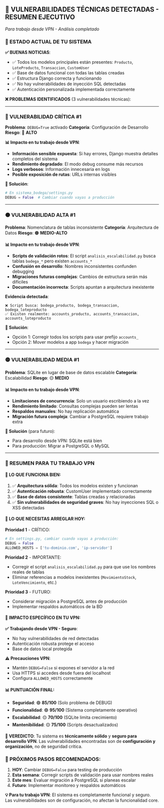 ## 🎯 **VULNERABILIDADES TÉCNICAS DETECTADAS - RESUMEN EJECUTIVO**
*Para trabajo desde VPN - Análisis completado*

### **🚨 ESTADO ACTUAL DE TU SISTEMA**

**✅ BUENAS NOTICIAS**:
- ✅ Todos los modelos principales están presentes: `Producto`, `LoteProducto`, `Transaccion`, `CustomUser`
- ✅ Base de datos funcional con todas las tablas creadas
- ✅ Estructura Django correcta y funcionando
- ✅ No hay vulnerabilidades de inyección SQL detectadas
- ✅ Autenticación personalizada implementada correctamente

**❌ PROBLEMAS IDENTIFICADOS** (3 vulnerabilidades técnicas):

---

### **🔴 VULNERABILIDAD CRÍTICA #1**
**Problema**: `DEBUG=True` activado
**Categoría**: Configuración de Desarrollo
**Riesgo**: 🔴 **ALTO**

**📊 Impacto en tu trabajo desde VPN**:
- **Información sensible expuesta**: Si hay errores, Django muestra detalles completos del sistema
- **Rendimiento degradado**: El modo debug consume más recursos
- **Logs verbosos**: Información innecesaria en logs
- **Posible exposición de rutas**: URLs internas visibles

**🔧 Solución**:
```python
# En sistema_bodega/settings.py
DEBUG = False  # Cambiar cuando vayas a producción
```

---

### **🟠 VULNERABILIDAD ALTA #1**
**Problema**: Nomenclatura de tablas inconsistente
**Categoría**: Arquitectura de Datos
**Riesgo**: 🟠 **MEDIO-ALTO**

**📊 Impacto en tu trabajo desde VPN**:
- **Scripts de validación rotos**: El script `analisis_escalabilidad.py` busca tablas `bodega_*` pero existen `accounts_*`
- **Confusión en desarrollo**: Nombres inconsistentes confunden debugging
- **Migraciones futuras complejas**: Cambios de estructura serán más difíciles
- **Documentación incorrecta**: Scripts apuntan a arquitectura inexistente

**Evidencia detectada**:
```
❌ Script busca: bodega_producto, bodega_transaccion, bodega_loteproducto
✅ Existen realmente: accounts_producto, accounts_transaccion, accounts_loteproducto
```

**🔧 Solución**: 
- Opción 1: Corregir todos los scripts para usar prefijo `accounts_`
- Opción 2: Mover modelos a app `bodega` y hacer migración

---

### **🟡 VULNERABILIDAD MEDIA #1**
**Problema**: SQLite en lugar de base de datos escalable
**Categoría**: Escalabilidad
**Riesgo**: 🟡 **MEDIO**

**📊 Impacto en tu trabajo desde VPN**:
- **Limitaciones de concurrencia**: Solo un usuario escribiendo a la vez
- **Rendimiento limitado**: Consultas complejas pueden ser lentas
- **Respaldos manuales**: No hay replicación automática
- **Migración futura compleja**: Cambiar a PostgreSQL requiere trabajo extra

**🔧 Solución** (para futuro):
- Para desarrollo desde VPN: SQLite está bien
- Para producción: Migrar a PostgreSQL o MySQL

---

### **🎯 RESUMEN PARA TU TRABAJO VPN**

#### **🚀 LO QUE FUNCIONA BIEN**:
1. ✅ **Arquitectura sólida**: Todos los modelos existen y funcionan
2. ✅ **Autenticación robusta**: CustomUser implementado correctamente
3. ✅ **Base de datos consistente**: Tablas creadas y relacionadas
4. ✅ **Sin vulnerabilidades de seguridad graves**: No hay inyecciones SQL o XSS detectadas

#### **🔧 LO QUE NECESITAS ARREGLAR HOY**:

**Prioridad 1** - CRÍTICO:
```python
# En settings.py, cambiar cuando vayas a producción:
DEBUG = False
ALLOWED_HOSTS = ['tu-dominio.com', 'ip-servidor']
```

**Prioridad 2** - IMPORTANTE:
- Corregir el script `analisis_escalabilidad.py` para que use los nombres reales de tablas
- Eliminar referencias a modelos inexistentes (`MovimientoStock`, `LoteVencimiento`, etc.)

**Prioridad 3** - FUTURO:
- Considerar migración a PostgreSQL antes de producción
- Implementar respaldos automáticos de la BD

#### **🔗 IMPACTO ESPECÍFICO EN TU VPN**:

**✅ Trabajando desde VPN - Seguro**:
- No hay vulnerabilidades de red detectadas
- Autenticación robusta protege el acceso
- Base de datos local protegida

**⚠️ Precauciones VPN**:
- Mantén `DEBUG=False` si expones el servidor a la red
- Usa HTTPS si accedes desde fuera del localhost
- Configura `ALLOWED_HOSTS` correctamente

#### **📊 PUNTUACIÓN FINAL**:
- **Seguridad**: 🟢 **85/100** (Solo problema de DEBUG)
- **Funcionalidad**: 🟢 **95/100** (Sistema completamente operativo)
- **Escalabilidad**: 🟡 **70/100** (SQLite limita crecimiento)
- **Mantenibilidad**: 🟡 **75/100** (Scripts desactualizados)

**🎯 VEREDICTO**: Tu sistema es **técnicamente sólido** y **seguro para desarrollo VPN**. Las vulnerabilidades encontradas son de **configuración y organización**, no de seguridad crítica.

### **🚀 PRÓXIMOS PASOS RECOMENDADOS**:

1. **HOY**: Cambiar `DEBUG=False` para testing de producción
2. **Esta semana**: Corregir scripts de validación para usar nombres reales
3. **Este mes**: Evaluar migración a PostgreSQL si planeas escalar
4. **Futuro**: Implementar monitoreo y respaldos automáticos

**💡 Para tu trabajo VPN**: El sistema es completamente funcional y seguro. Las vulnerabilidades son de configuración, no afectan la funcionalidad core.
